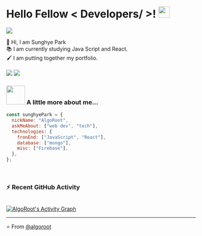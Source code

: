 <h1> Hello Fellow < Developers/ >! <img src = "https://raw.githubusercontent.com/MartinHeinz/MartinHeinz/master/wave.gif" width = 30px> </h1>
<p align='center'>
</p>

<p>
  <a href="https://github.com/DenverCoder1/readme-typing-svg"><img src="https://readme-typing-svg.herokuapp.com?&font=IBM+Plex+Sans&color=abcdef&size=20&lines=Welcome+to+my+GitHub+Profile!;I'm+a+Front-end+Developer;I'm+a+Front-end+Developer" /></a>
</p>

👋 Hi, I am Sunghye Park <br>
📚 I am currently studying Java Script and React.<br>
🖌 I am putting together my portfolio.<br><br>
[![](https://img.shields.io/badge/LinkedIn-sunghyePark-blue)](https://www.linkedin.com/in/sunghye-p-7838551b9/)
[![](https://img.shields.io/badge/Gmail-algoroot524%40gmail.com-red)](algoroot524@gmail.com)

### <img src="https://media.giphy.com/media/VgCDAzcKvsR6OM0uWg/giphy.gif" width="50"> A little more about me...

```javascript
const sunghyePark = {
  nickName: "AlgoRoot",
  askMeAbout: ["web dev", "tech"],
  technologies: {
    fronEnd: ["JavaScript", "React"],
    database: ["mongo"],
    misc: ["Firebase"],
  },
};
```

<br>

### ⚡ Recent GitHub Activity

  <br/>
   <a href="https://github.com/AlgoRoots"><img alt="AlgoRoot's Activity Graph" src="https://activity-graph.herokuapp.com/graph?username=algoroots&custom_title=AlgoRoot's%20Contribution%20Graph&theme=react-dark" /></a>
  <br/>

---

⭐️ From [@algoroot](https://github.com/algoroots)
